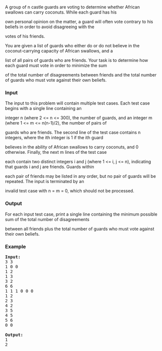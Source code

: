 <p>A group of n castle guards are voting to determine whether African swallows can carry coconuts.  While each guard has his 

own personal opinion on the matter, a guard will often vote contrary to his beliefs in order to avoid disagreeing with the 

votes of his friends.<br>

You are given a list of guards who either do or do not believe in the coconut-carrying capacity of African swallows, and a 

list of all pairs of guards who are friends.  Your task is to determine how each guard must vote in order to minimize the sum 

of the total number of disagreements between friends and the total number of guards who must vote against their own beliefs.<br>


</p><h3>Input</h3>
<p>The input to this problem will contain multiple test cases.  Each test case begins with a single line containing an 

integer n (where 2 &lt;= n &lt;= 300), the number of guards, and an integer m (where 1 &lt;= m &lt;= n(n-1)/2), the number of pairs of 

guards who are friends.  The second line of the test case contains n integers, where the ith integer is 1 if the ith guard 

believes in the ability of African swallows to carry coconuts, and 0 otherwise.  Finally, the next m lines of the test case 

each contain two distinct integers i and j (where 1 &lt;= i, j &lt;= n), indicating that guards i and j are friends.  Guards within 

each pair of friends may be listed in any order, but no pair of guards will be repeated. The input is terminated by an 

invalid test case with n = m = 0, which should not be processed.  


</p><h3>Output</h3>
<p>For each input test case, print a single line containing the minimum possible sum of the total number of disagreements 

between all friends plus the total number of guards who must vote against their own beliefs. 

</p><h3>Example</h3>

<pre><b>Input:</b>
3 3
1 0 0
1 2
1 3
3 2
6 6
1 1 1 0 0 0
1 2
2 3
4 2
3 5
4 5
5 6
0 0

<b>Output:</b>
1
2
</pre>